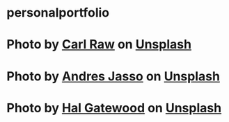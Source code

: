 # personalportfolio

# Photo by <a href="https://unsplash.com/@carltraw?utm_source=unsplash&utm_medium=referral&utm_content=creditCopyText">Carl Raw</a> on <a href="https://unsplash.com/s/photos/video-games?utm_source=unsplash&utm_medium=referral&utm_content=creditCopyText">Unsplash</a>

# Photo by <a href="https://unsplash.com/@andresjasso?utm_source=unsplash&utm_medium=referral&utm_content=creditCopyText">Andres Jasso</a> on <a href="https://unsplash.com/s/photos/shoes?utm_source=unsplash&utm_medium=referral&utm_content=creditCopyText">Unsplash</a>
  
# Photo by <a href="https://unsplash.com/@halacious?utm_source=unsplash&utm_medium=referral&utm_content=creditCopyText">Hal Gatewood</a> on <a href="https://unsplash.com/backgrounds/apps/website?utm_source=unsplash&utm_medium=referral&utm_content=creditCopyText">Unsplash</a> 
